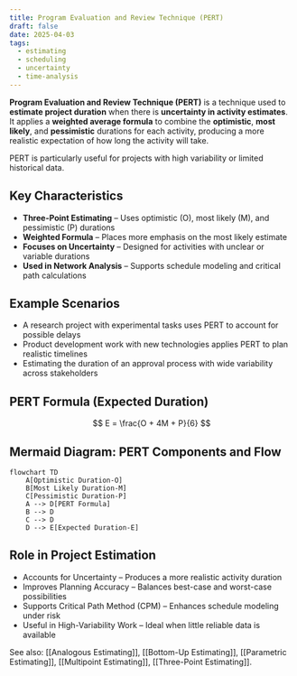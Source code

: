 ```yaml
---
title: Program Evaluation and Review Technique (PERT)
draft: false
date: 2025-04-03
tags:
  - estimating
  - scheduling
  - uncertainty
  - time-analysis
---
```


**Program Evaluation and Review Technique (PERT)** is a technique used to **estimate project duration** when there is **uncertainty in activity estimates**. It applies a **weighted average formula** to combine the **optimistic**, **most likely**, and **pessimistic** durations for each activity, producing a more realistic expectation of how long the activity will take.

PERT is particularly useful for projects with high variability or limited historical data.

## Key Characteristics

- **Three-Point Estimating** – Uses optimistic (O), most likely (M), and pessimistic (P) durations  
- **Weighted Formula** – Places more emphasis on the most likely estimate  
- **Focuses on Uncertainty** – Designed for activities with unclear or variable durations  
- **Used in Network Analysis** – Supports schedule modeling and critical path calculations

## Example Scenarios

- A research project with experimental tasks uses PERT to account for possible delays  
- Product development work with new technologies applies PERT to plan realistic timelines  
- Estimating the duration of an approval process with wide variability across stakeholders

## PERT Formula (Expected Duration)

$$
E = \frac{O + 4M + P}{6}
$$

## Mermaid Diagram: PERT Components and Flow

```mermaid
flowchart TD
    A[Optimistic Duration-O]
    B[Most Likely Duration-M]
    C[Pessimistic Duration-P]
    A --> D[PERT Formula]
    B --> D
    C --> D
    D --> E[Expected Duration-E]
```

## Role in Project Estimation

- Accounts for Uncertainty – Produces a more realistic activity duration
- Improves Planning Accuracy – Balances best-case and worst-case possibilities
- Supports Critical Path Method (CPM) – Enhances schedule modeling under risk
- Useful in High-Variability Work – Ideal when little reliable data is available

See also: [[Analogous Estimating]], [[Bottom-Up Estimating]], [[Parametric Estimating]], [[Multipoint Estimating]], [[Three-Point Estimating]].